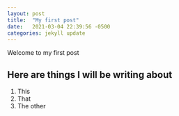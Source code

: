 ```yaml
---
layout: post
title:  "My first post"
date:   2021-03-04 22:39:56 -0500
categories: jekyll update
---
```


Welcome to my first post

## Here are things I will be writing about 
1. This
2. That
3. The other